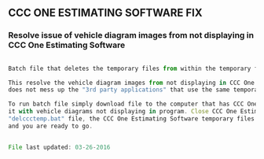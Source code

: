 ## CCC ONE ESTIMATING SOFTWARE FIX
### Resolve issue of vehicle diagram images from not displaying in CCC One Estimating Software

```javascript

Batch file that deletes the temporary files from within the temporary file folder for CCC One Estimating.

This resolve the vehicle diagram images from not displaying in CCC One Estimating Software and 
does not mess up the "3rd party applications" that use the same temporary folder for working file storage.

To run batch file simply download file to the computer that has CCC One Estimating Software installed on
it with vehicle diagrams not displaying in program. Close CCC One Estimating Software and double click on
"delccctemp.bat" file, the CCC One Estimating Software temporary files will be deleted. Restart CCC One Estimating
and you are ready to go.

```

```javascript

File last updated: 03-26-2016

```

